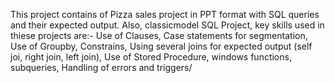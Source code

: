 This project contains of Pizza sales project in PPT format with SQL queries and their expected output. 
Also, classicmodel SQL Project, key skills used in thiese projects are:- Use of Clauses, Case statements for segmentation, Use of Groupby, Constrains, Using several joins for expected output (self joi, right join, left join), Use of Stored Procedure, windows functions, subqueries, Handling of errors and triggers/
